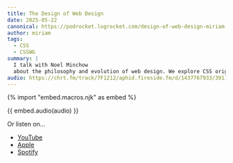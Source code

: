```yaml
---
title: The Design of Web Design
date: 2025-05-22
canonical: https://podrocket.logrocket.com/design-of-web-design-miriam-suzanne
author: miriam
tags:
  - CSS
  - CSSWG
summary: |
  I talk with Noel Minchow
  about the philosophy and evolution of web design. We explore CSS origins, the cascade, accessibility, and how the balance between user control and brand expression defines the spirit of the web.
audio: https://chrt.fm/track/7F1212/aphid.fireside.fm/d/1437767933/3911462c-bca2-48c2-9103-610ba304c673/f1fc1d62-df05-4ced-8c95-155c1e1aeff0.mp3
---
```


{% import "embed.macros.njk" as embed %}

{{ embed.audio(audio) }}

Or listen on…
- [YouTube](https://buff.ly/unnKZIs)
- [Apple](https://buff.ly/ZFB9NRi)
- [Spotify](https://buff.ly/unnKZIs)

